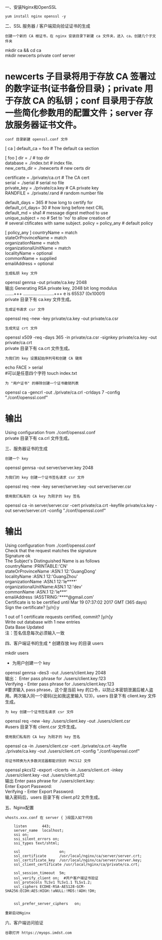 一、安装Nginx和OpenSSL

    yum install nginx openssl -y

二、SSL 服务器 / 客户端双向验证证书的生成

    创建一个新的 CA 根证书，在 nginx 安装目录下新建 ca 文件夹，进入 ca，创建几个子文件夹

mkdir ca && cd ca  
mkdir newcerts private conf server

# newcerts 子目录将用于存放 CA 签署过的数字证书(证书备份目录)；private 用于存放 CA 的私钥；conf 目录用于存放一些简化参数用的配置文件；server 存放服务器证书文件。

    conf 目录新建 openssl.conf 文件

[ ca ]
default_ca      = foo                   # The default ca section

[ foo ]
dir            = ./         # top dir  
database       = ./index.txt          # index file.  
new_certs_dir  = ./newcerts           # new certs dir

certificate    = ./private/ca.crt         # The CA cert  
serial         = ./serial             # serial no file  
private_key    = ./private/ca.key  # CA private key  
RANDFILE       = ./private/.rand      # random number file

default_days   = 365                     # how long to certify for  
default_crl_days= 30                     # how long before next CRL  
default_md     = sha1                     # message digest method to use  
unique_subject = no                      # Set to 'no' to allow creation of  
                                         # several ctificates with same subject.
policy         = policy_any              # default policy

[ policy_any ]
countryName = match  
stateOrProvinceName = match  
organizationName = match  
organizationalUnitName = match  
localityName            = optional  
commonName              = supplied  
emailAddress            = optional  

    生成私钥 key 文件

openssl genrsa -out private/ca.key 2048  
输出
Generating RSA private key, 2048 bit long modulus  
.......+++
.........................+++
e is 65537 (0x10001)  
private 目录下有 ca.key 文件生成。  

    生成证书请求 csr 文件

openssl req -new -key private/ca.key -out private/ca.csr  

    生成凭证 crt 文件

openssl x509 -req -days 365 -in private/ca.csr -signkey private/ca.key -out private/ca.crt  
private 目录下有 ca.crt 文件生成。  

    为我们的 key 设置起始序列号和创建 CA 键库

echo FACE > serial  
#可以是任意四个字符
touch index.txt  

    为 "用户证书" 的移除创建一个证书撤销列表

openssl ca -gencrl -out ./private/ca.crl -crldays 7 -config "./conf/openssl.conf"  
# 输出
Using configuration from ./conf/openssl.conf  
private 目录下有 ca.crl 文件生成。  

三、服务器证书的生成

    创建一个 key

openssl genrsa -out server/server.key 2048  

    为我们的 key 创建一个证书签名请求 csr 文件

openssl req -new -key server/server.key -out server/server.csr  

    使用我们私有的 CA key 为刚才的 key 签名

openssl ca -in server/server.csr -cert private/ca.crt -keyfile private/ca.key -out server/server.crt -config "./conf/openssl.conf"  
# 输出
Using configuration from ./conf/openssl.conf  
Check that the request matches the signature  
Signature ok  
The Subject's Distinguished Name is as follows  
countryName           :PRINTABLE:'CN'  
stateOrProvinceName   :ASN.1 12:'GuangDong'  
localityName          :ASN.1 12:'GuangZhou'  
organizationName      :ASN.1 12:'le****'  
organizationalUnitName:ASN.1 12:'dev'  
commonName            :ASN.1 12:'le***'  
emailAddress          :IA5STRING:'****@gmail.com'  
Certificate is to be certified until Mar 19 07:37:02 2017 GMT (365 days)  
Sign the certificate? [y/n]:y


1 out of 1 certificate requests certified, commit? [y/n]y  
Write out database with 1 new entries  
Data Base Updated  
注：签名信息每次必须输入一致

四、客户端证书的生成 * 创建存放 key 的目录 users

mkdir users  


* 为用户创建一个 key

openssl genrsa -des3 -out ./users/client.key 2048  
输出：
Enter pass phrase for ./users/client.key:123  
Verifying - Enter pass phrase for ./users/client.key:123  
#要求输入 pass phrase，这个是当前 key 的口令，以防止本密钥泄漏后被人盗用。两次输入同一个密码(比如我这里输入 123)，users 目录下有 client.key 文件生成。

    为 key 创建一个证书签名请求 csr 文件

openssl req -new -key ./users/client.key -out ./users/client.csr  
#users 目录下有 client.csr 文件生成。

    使用我们私有的 CA key 为刚才的 key 签名

openssl ca -in ./users/client.csr -cert ./private/ca.crt -keyfile ./private/ca.key -out ./users/client.crt -config "./conf/openssl.conf"  

    将证书转换为大多数浏览器都能识别的 PKCS12 文件

openssl pkcs12 -export -clcerts -in ./users/client.crt -inkey ./users/client.key -out ./users/client.p12  
输出
Enter pass phrase for ./users/client.key:  
Enter Export Password:  
Verifying - Enter Export Password:  
输入密码后，users 目录下有 client.p12 文件生成。

五、Nginx配置

    vhosts.xxx.conf 在 server { }段国入如下代码

        listen       443;
        server_name  localhost;
        ssi on;
        ssi_silent_errors on;
        ssi_types text/shtml;

        ssl                  on;
        ssl_certificate      /usr/local/nginx/ca/server/server.crt;
        ssl_certificate_key  /usr/local/nginx/ca/server/server.key;
        ssl_client_certificate /usr/local/nginx/ca/private/ca.crt;

        ssl_session_timeout  5m;
        ssl_verify_client on;  #开户客户端证书验证
        ssl_protocols TLSv1 TLSv1.1 TLSv1.2;
        ssl_ciphers ECDHE-RSA-AES128-GCM-SHA256:ECDH:AES:HIGH:!aNULL:!MD5:!ADH:!DH;


        ssl_prefer_server_ciphers   on;

    重新启动Nginx

六、客户端访问验证

    谷歌打开 https://myops.imdst.com
